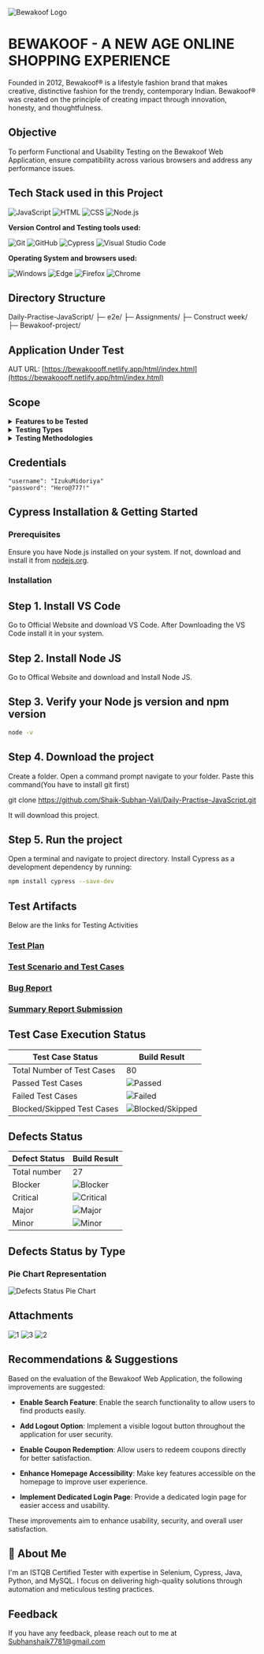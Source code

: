 ![Bewakoof Logo](https://github.com/Shaik-Subhan-Vali/Daily-Practise-JavaScript/assets/170219220/5dbf622f-c7be-4007-90ed-b024bcd3edcc)

# BEWAKOOF - A NEW AGE ONLINE SHOPPING EXPERIENCE

Founded in 2012, Bewakoof® is a lifestyle fashion brand that makes creative, distinctive fashion for the trendy, contemporary Indian. Bewakoof® was created on the principle of creating impact through innovation, honesty, and thoughtfulness.

## Objective

To perform Functional and Usability Testing on the Bewakoof Web Application, ensure compatibility across various browsers and address any performance issues.

## Tech Stack used in this Project

<img alt="JavaScript" src="https://img.shields.io/badge/JavaScript-F7DF1E?logo=javascript&logoColor=white&style=flat" />
<img alt="HTML" src="https://img.shields.io/badge/HTML-E34F26?logo=html5&logoColor=white&style=flat" />
<img alt="CSS" src="https://img.shields.io/badge/CSS-1572B6?logo=css3&logoColor=white&style=flat" />
<img alt="Node.js" src="https://img.shields.io/badge/Node.js-43853D?logo=node.js&logoColor=white&style=flat" />

**Version Control and Testing tools used:**

<img alt="Git" src="https://img.shields.io/badge/Git-F05032?logo=git&logoColor=white&style=flat" />
<img alt="GitHub" src="https://img.shields.io/badge/GitHub-181717?logo=github&logoColor=white&style=flat" />
<img alt="Cypress" src="https://img.shields.io/badge/Cypress-17202C?logo=cypress&logoColor=white&style=flat" />
<img alt="Visual Studio Code" src="https://img.shields.io/badge/Visual%20Studio%20Code-007ACC?logo=visual-studio-code&logoColor=white&style=flat" />

**Operating System and browsers used:**

<img alt="Windows" src="https://img.shields.io/badge/Windows-00ADEF?logo=windows&logoColor=white&style=flat" />
<img alt="Edge" src="https://img.shields.io/badge/Edge-5C2D91?logo=microsoft-edge&logoColor=white&style=flat" />
<img alt="Firefox" src="https://img.shields.io/badge/Firefox-FF9500?logo=firefox-browser&logoColor=white&style=flat" />
<img alt="Chrome" src="https://img.shields.io/badge/Chrome-4285F4?logo=google-chrome&logoColor=white&style=flat" />

## Directory Structure
Daily-Practise-JavaScript/
├─ e2e/
├─ Assignments/
├─ Construct week/
├─ Bewakoof-project/


## Application Under Test 

AUT URL: [https://bewakoooff.netlify.app/html/index.html](https://bewakoooff.netlify.app/html/index.html)

## Scope 
<details>
<summary><strong>Features to be Tested</strong></summary>

- Sign up
- Login
- Search
- Add to cart
- Wish list
- Order
- Product information
- Fields access
- Size
- Logout

</details>

<details>
<summary><strong>Testing Types</strong></summary>

- Functional Testing
- Usability Testing
- Compatibility Testing

</details>

<details>
<summary><strong>Testing Methodologies</strong></summary>

- Black-box Testing
- Exploratory Testing
- Integration Testing
- End-to-End Testing

</details>

## Credentials
    "username": "IzukuMidoriya"
    "password": "Hero@777!"

## Cypress Installation & Getting Started

### Prerequisites

Ensure you have Node.js installed on your system. If not, download and install it from [nodejs.org](https://nodejs.org).

### Installation

## Step 1. Install VS Code

Go to Official Website and download VS Code. After Downloading the VS Code install it in your system.

## Step 2. Install Node JS

Go to Offical Website and download and Install Node JS.

## Step 3. Verify your Node js version and npm version

```bash
node -v
```

## Step 4. Download the project

Create a folder. Open a command prompt navigate to your folder. Paste this command(You have to install git first)

git clone https://github.com/Shaik-Subhan-Vali/Daily-Practise-JavaScript.git

It will download this project.

## Step 5. Run the project

Open a terminal and navigate to project directory.
Install Cypress as a development dependency by running:

```bash
npm install cypress --save-dev
```


## Test Artifacts
Below are the links for Testing Activities

### [Test Plan](https://drive.google.com/file/d/1V4eXaD3HLLIEVlN-uC7yIKVBOpCQVPdm/view?usp=sharing)

### [Test Scenario and Test Cases](https://docs.google.com/spreadsheets/d/18g8yzpz48o9bRwytTENU00cb-sGxCzIB/edit?usp=sharing&ouid=106064990495188679161&rtpof=true&sd=true)

### [Bug Report](https://docs.google.com/spreadsheets/d/146cjqdHHsHOct0U2NW1vLpQYzf_GZ1QE/edit?usp=sharing&ouid=106064990495188679161&rtpof=true&sd=true)

### [Summary Report Submission](https://docs.google.com/document/d/1nkeVoasG6mGTeQ3xNHUfBpMrJZxpBiHU/edit?usp=sharing&ouid=106064990495188679161&rtpof=true&sd=true)


## Test Case Execution Status

| Test Case Status            | Build Result        |
|-----------------------------|---------------------|
| Total Number of Test Cases  | 80                  |
| Passed Test Cases           | ![Passed](https://img.shields.io/badge/-52-green) |
| Failed Test Cases           | ![Failed](https://img.shields.io/badge/-27-red) |
| Blocked/Skipped Test Cases  | ![Blocked/Skipped](https://img.shields.io/badge/-1-yellow) |

## Defects Status

| Defect Status   | Build Result |        
|-----------------|--------------|
| Total number    | 27           |                  
| Blocker         | ![Blocker](https://img.shields.io/badge/-2-red) |
| Critical        | ![Critical](https://img.shields.io/badge/-6-orange) |
| Major           | ![Major](https://img.shields.io/badge/-16-yellow) |
| Minor           | ![Minor](https://img.shields.io/badge/-3-green) |   

## Defects Status by Type

### Pie Chart Representation

![Defects Status Pie Chart](https://image-charts.com/chart?cht=p&chd=t:14,13&chs=300x300&chl=Functional(14)|Usability(13)&chco=FF6347,FFD700)


## Attachments
![1](https://github.com/Shaik-Subhan-Vali/Daily-Practise-JavaScript/assets/170219220/2bea7189-afef-47d1-9724-d767f623e127)
![3](https://github.com/Shaik-Subhan-Vali/Daily-Practise-JavaScript/assets/170219220/b7fcbb83-d73f-49b0-864b-22acaeca852e)
![2](https://github.com/Shaik-Subhan-Vali/Daily-Practise-JavaScript/assets/170219220/fdc6acf8-4f0e-4a47-85a0-b94e10111586)

## Recommendations & Suggestions

Based on the evaluation of the Bewakoof Web Application, the following improvements are suggested:

- **Enable Search Feature**: Enable the search functionality to allow users to find products easily.

- **Add Logout Option**: Implement a visible logout button throughout the application for user security.

- **Enable Coupon Redemption**: Allow users to redeem coupons directly for better satisfaction.

- **Enhance Homepage Accessibility**: Make key features accessible on the homepage to improve user experience.

- **Implement Dedicated Login Page**: Provide a dedicated login page for easier access and usability.

These improvements aim to enhance usability, security, and overall user satisfaction.


## 🚀 About Me

I'm an ISTQB Certified Tester with expertise in Selenium, Cypress, Java, Python, and MySQL. I focus on delivering high-quality solutions through automation and meticulous testing practices.

## Feedback

If you have any feedback, please reach out to me at Subhanshaik7781@gmail.com








